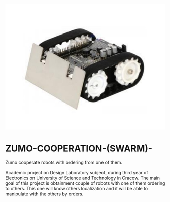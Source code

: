 <p align="center">
  <img src="Zumo.jpg" />
</p>

# ZUMO-COOPERATION-(SWARM)-
Zumo cooperate robots with ordering from one of them.

Academic project on Design Laboratory subject, during third year of Electronics on University of Science and Technology in Cracow. 
The main goal of this project is obtainment couple of robots with one of them ordering to others. This one will know others localization and it will be able to manipulate with the others by orders. 
